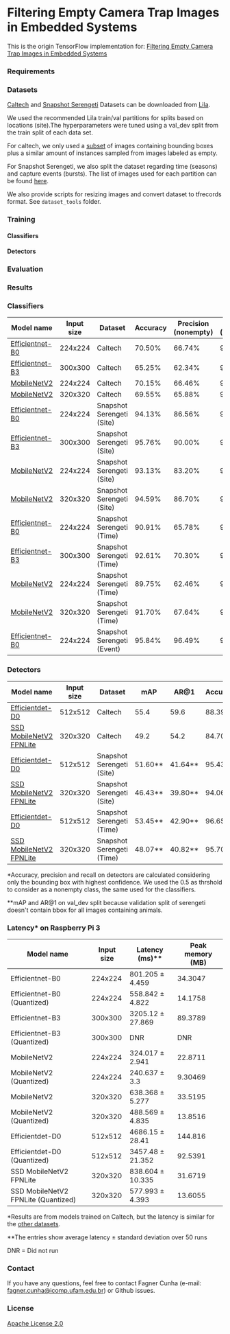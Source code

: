 # Filtering Empty Camera Trap Images in Embedded Systems

This is the origin TensorFlow implementation for: [Filtering Empty Camera Trap Images in Embedded Systems]()

### Requirements

### Datasets

[Caltech](http://lila.science/datasets/caltech-camera-traps) and [Snapshot Serengeti](http://lila.science/datasets/snapshot-serengeti) Datasets can be downloaded from [Lila](http://lila.science/).

We used the recommended Lila train/val partitions for splits based on locations (site).The hyperparameters were tuned using a val_dev split from the train split of each data set.

For caltech, we only used a [subset](https://drive.google.com/file/d/1aMcP5aDhBTBXrpkog8_TTKVxLSvW4DGt/view?usp=sharing) of images containing bounding boxes plus a similar amount of instances sampled from images labeled as empty.

For Snapshot Serengeti, we also split the dataset regarding time (seasons) and capture events (bursts). The list of images used for each partition can be found [here](https://drive.google.com/drive/folders/1yGNmigERn1N3pWQ45-jJLKE8aIkLtJaQ?usp=sharing).

We also provide scripts for resizing images and convert dataset to tfrecords format. See `dataset_tools` folder.

### Training

#### Classifiers

#### Detectors

### Evaluation

### Results

### Classifiers
Model name | Input size | Dataset | Accuracy | Precision (nonempty) | Recall (nonempty)
-----------|------------|---------|----------|----------------------|------------------
[Efficientnet-B0](https://drive.google.com/file/d/1HRfmJyC_1QkYdrRHJdrLhzAQ16NmbVlv/view?usp=sharing) | 224x224 | Caltech | 70.50% | 66.74% | 90.58%
[Efficientnet-B3](https://drive.google.com/file/d/1-30yk2IWMQqMIPbQVQPq01icUn8BmFTO/view?usp=sharing) | 300x300 | Caltech | 65.25% | 62.34% | 90.20%
[MobileNetV2](https://drive.google.com/file/d/1eyqC4kgYoXdvCGeEI4cCOTI5U7FIei5R/view?usp=sharing) | 224x224 | Caltech | 70.15% | 66.46% | 90.40%
[MobileNetV2](https://drive.google.com/file/d/16w5kz3cWhfyIooP3axfXfVXZlvyTyuFL/view?usp=sharing) | 320x320 | Caltech | 69.55% | 65.88% | 90.59%
[Efficientnet-B0](https://drive.google.com/file/d/1xbXNvgvRoSYPgv7ZC7RPmDWuz2gHzhYy/view?usp=sharing) | 224x224 | Snapshot Serengeti (Site) | 94.13% | 86.56% | 93.66%
[Efficientnet-B3](https://drive.google.com/file/d/1B44WgMgSx2dMr2qfN7Lq7vr_ll0oNMIQ/view?usp=sharing) | 300x300 | Snapshot Serengeti (Site) | 95.76% | 90.00% | 95.54%
[MobileNetV2](https://drive.google.com/file/d/1E4F6PZcuRFJ5HiQf7GKJ9TRDdpsdLyf5/view?usp=sharing) | 224x224 | Snapshot Serengeti (Site) | 93.13% | 83.20% | 94.64%
[MobileNetV2](https://drive.google.com/file/d/1mMvp_gsUd_wucg8LlzkgAYJ_Q6BV-VkV/view?usp=sharing) | 320x320 | Snapshot Serengeti (Site) | 94.59% | 86.70% | 95.36%
[Efficientnet-B0](https://drive.google.com/file/d/1T6TYGkcpKmjnG6LJtS8OCcabtDCle1Yw/view?usp=sharing) | 224x224 | Snapshot Serengeti (Time) | 90.91% | 65.78% | 92.89%
[Efficientnet-B3](https://drive.google.com/file/d/1ZU9nb_1G-gEPJwcjnm1sUa_Ik3LxD6wb/view?usp=sharing) | 300x300 | Snapshot Serengeti (Time) | 92.61% | 70.30% | 95.14%
[MobileNetV2](https://drive.google.com/file/d/1VsFMxDrhvZqBCxrdd4WMjMsiA2i20Tv2/view?usp=sharing) | 224x224 | Snapshot Serengeti (Time) | 89.75% | 62.46% | 93.99%
[MobileNetV2](https://drive.google.com/file/d/1dyOU0GnQphSq-S7_B1_d3qWwRnjOCQnF/view?usp=sharing) | 320x320 | Snapshot Serengeti (Time) | 91.70% | 67.64% | 94.79%
[Efficientnet-B0](https://drive.google.com/file/d/1zkDN1g8LeBdgqFoGEBqgbcGdoKjpLn-3/view?usp=sharing) | 224x224 | Snapshot Serengeti (Event) | 95.84% | 96.49% | 95.04%


### Detectors
Model name | Input size | Dataset | mAP | AR@1 | Accuracy* | Precision (nonempty)* | Recall (nonempty)*
-----------|------------|---------|-----|------|----------|----------------------|------------------
[Efficientdet-D0](https://drive.google.com/file/d/1PV9r3V7c1zMaiYDAjXKgqf82e8wWAgFU/view?usp=sharing) | 512x512 | Caltech | 55.4 | 59.6 | 88.39% | 97.14% | 80.90%
[SSD MobileNetV2 FPNLite](https://drive.google.com/file/d/1xpCbsFkjpDSLzcCg2vKGcHmSQsPnO-lO/view?usp=sharing) | 320x320 | Caltech | 49.2 | 54.2 | 84.70% | 93.13% | 77.41%
[Efficientdet-D0](https://drive.google.com/file/d/15W3LsJN6w9quK8Url7YJgqGcSUWT6WDv/view?usp=sharing) | 512x512 | Snapshot Serengeti (Site) | 51.60** | 41.64** | 95.43% | 96.12% | 87.27%
[SSD MobileNetV2 FPNLite](https://drive.google.com/file/d/1AlpXHB_5uvi7of55ThyhwxFze_gtmvEI/view?usp=sharing) | 320x320 | Snapshot Serengeti (Site) | 46.43** | 39.80** | 94.06% | 95.34% | 82.89%
[Efficientdet-D0](https://drive.google.com/file/d/1DSHL_o64e-bXPgFpJFq4yAQbcf69Pg-t/view?usp=sharing) | 512x512 | Snapshot Serengeti (Time) | 53.45** | 42.90** | 96.65% | 94.03% | 85.01%
[SSD MobileNetV2 FPNLite](https://drive.google.com/file/d/1pmcZIQ92dFyrSxRccynuvS-uksV5h5xV/view?usp=sharing) | 320x320 | Snapshot Serengeti (Time) | 48.07** | 40.82** | 95.70% | 92.08% | 80.77%

*Accuracy, precision and recall on detectors are calculated considering only the bounding box with highest confidence. We used the 0.5 as thrshold to consider as a nonempty class, the same used for the classifiers.

**mAP and AR@1 on val_dev split because validation split of serengeti doesn't contain bbox for all images containing animals.

### Latency* on Raspberry Pi 3

Model name | Input size | Latency (ms)** | Peak memory (MB)
-----------|------------|----------------|-----------------
Efficientnet-B0 | 224x224 | 801.205 ± 4.459 | 34.3047
Efficientnet-B0 (Quantized) | 224x224 | 558.842 ± 4.822 | 14.1758
Efficientnet-B3 | 300x300 | 3205.12 ± 27.869 | 89.3789
Efficientnet-B3 (Quantized) | 300x300 | DNR | DNR
MobileNetV2 | 224x224 | 324.017 ± 2.941 | 22.8711
MobileNetV2 (Quantized) | 224x224 | 240.637 ± 3.3 | 9.30469
MobileNetV2 | 320x320 | 638.368 ± 5.277 | 33.5195
MobileNetV2 (Quantized) | 320x320 | 488.569 ± 4.835 | 13.8516
Efficientdet-D0 | 512x512 | 4686.15 ± 28.41 | 144.816
Efficientdet-D0 (Quantized) | 512x512 | 3457.48 ± 21.352 | 92.5391
SSD MobileNetV2 FPNLite | 320x320 | 838.604 ± 10.335 | 31.6719
SSD MobileNetV2 FPNLite (Quantized) | 320x320 | 577.993 ± 4.393 | 13.6055

*Results are from models trained on Caltech, but the latency is similar for the [other datasets](https://drive.google.com/file/d/1i4ryy9ubVW6j0SxD8KF8s6LrYhVwfA0X/view?usp=sharing).

**The entries show average latency ± standard deviation over 50 runs

DNR = Did not run

### Contact

If you have any questions, feel free to contact Fagner Cunha (e-mail: fagner.cunha@icomp.ufam.edu.br) or Github issues. 

### License

[Apache License 2.0](LICENSE)